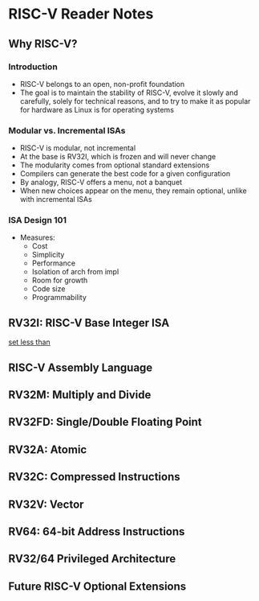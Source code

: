 # RISC-V Reader Notes

## Why RISC-V?

### Introduction

- RISC-V belongs to an open, non-profit foundation
- The goal is to maintain the stability of RISC-V, evolve it slowly and carefully, solely for technical reasons, and to try to make it as popular for hardware as Linux is for operating systems

### Modular vs. Incremental ISAs

- RISC-V is modular, not incremental
- At the base is RV32I, which is frozen and will never change
- The modularity comes from optional standard extensions
- Compilers can generate the best code for a given configuration
- By analogy, RISC-V offers a menu, not a banquet
- When new choices appear on the menu, they remain optional, unlike with incremental ISAs

### ISA Design 101

- Measures:
  - Cost
  - Simplicity
  - Performance
  - Isolation of arch from impl
  - Room for growth
  - Code size
  - Programmability

## RV32I: RISC-V Base Integer ISA

<ins>s<ins>et <ins>l</ins>ess <ins>t</ins>han

## RISC-V Assembly Language

## RV32M: Multiply and Divide

## RV32FD: Single/Double Floating Point

## RV32A: Atomic

## RV32C: Compressed Instructions

## RV32V: Vector

## RV64: 64-bit Address Instructions

## RV32/64 Privileged Architecture

## Future RISC-V Optional Extensions
